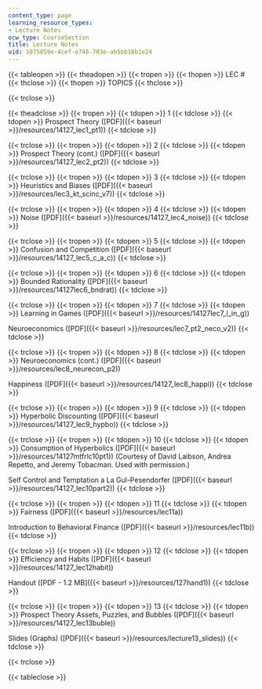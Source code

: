 ```yaml
---
content_type: page
learning_resource_types:
- Lecture Notes
ocw_type: CourseSection
title: Lecture Notes
uid: 1075859e-4cef-e748-703e-ab5bb16b1e24
---
```


{{< tableopen >}}
{{< theadopen >}}
{{< tropen >}}
{{< thopen >}}
LEC #
{{< thclose >}}
{{< thopen >}}
TOPICS
{{< thclose >}}

{{< trclose >}}

{{< theadclose >}}
{{< tropen >}}
{{< tdopen >}}
1
{{< tdclose >}}
{{< tdopen >}}
Prospect Theory ([PDF]({{< baseurl >}}/resources/14127_lec1_pt1))
{{< tdclose >}}

{{< trclose >}}
{{< tropen >}}
{{< tdopen >}}
2
{{< tdclose >}}
{{< tdopen >}}
Prospect Theory (cont.) ([PDF]({{< baseurl >}}/resources/14127_lec2_pt2))
{{< tdclose >}}

{{< trclose >}}
{{< tropen >}}
{{< tdopen >}}
3
{{< tdclose >}}
{{< tdopen >}}
Heuristics and Biases ([PDF]({{< baseurl >}}/resources/lec3_kt_scinc_v7))
{{< tdclose >}}

{{< trclose >}}
{{< tropen >}}
{{< tdopen >}}
4
{{< tdclose >}}
{{< tdopen >}}
Noise ([PDF]({{< baseurl >}}/resources/14127_lec4_noise))
{{< tdclose >}}

{{< trclose >}}
{{< tropen >}}
{{< tdopen >}}
5
{{< tdclose >}}
{{< tdopen >}}
Confusion and Competition ([PDF]({{< baseurl >}}/resources/14127_lec5_c_a_c))
{{< tdclose >}}

{{< trclose >}}
{{< tropen >}}
{{< tdopen >}}
6
{{< tdclose >}}
{{< tdopen >}}
Bounded Rationality ([PDF]({{< baseurl >}}/resources/14127lec6_bndrat))
{{< tdclose >}}

{{< trclose >}}
{{< tropen >}}
{{< tdopen >}}
7
{{< tdclose >}}
{{< tdopen >}}
Learning in Games ([PDF]({{< baseurl >}}/resources/14127lec7_l_in_g))  
  
Neuroeconomics ([PDF]({{< baseurl >}}/resources/lec7_pt2_neco_v2))
{{< tdclose >}}

{{< trclose >}}
{{< tropen >}}
{{< tdopen >}}
8
{{< tdclose >}}
{{< tdopen >}}
Neuroeconomics (cont.) ([PDF]({{< baseurl >}}/resources/lec8_neurecon_p2))  
  
Happiness ([PDF]({{< baseurl >}}/resources/14127_lec8_happi))
{{< tdclose >}}

{{< trclose >}}
{{< tropen >}}
{{< tdopen >}}
9
{{< tdclose >}}
{{< tdopen >}}
Hyperbolic Discounting ([PDF]({{< baseurl >}}/resources/14127_lec9_hypbo))
{{< tdclose >}}

{{< trclose >}}
{{< tropen >}}
{{< tdopen >}}
10
{{< tdclose >}}
{{< tdopen >}}
Consumption of Hyperbolics ([PDF]({{< baseurl >}}/resources/14127mtfrlc10pt1)) (Courtesy of David Laibson, Andrea Repetto, and Jeremy Tobacman. Used with permission.)  
  
Self Control and Temptation a La Gul-Pesendorfer ([PDF]({{< baseurl >}}/resources/14127_lec10part2))
{{< tdclose >}}

{{< trclose >}}
{{< tropen >}}
{{< tdopen >}}
11
{{< tdclose >}}
{{< tdopen >}}
Fairness ([PDF]({{< baseurl >}}/resources/lec11a))  
  
Introduction to Behavioral Finance ([PDF]({{< baseurl >}}/resources/lec11b))
{{< tdclose >}}

{{< trclose >}}
{{< tropen >}}
{{< tdopen >}}
12
{{< tdclose >}}
{{< tdopen >}}
Efficiency and Habits ([PDF]({{< baseurl >}}/resources/14127_lec12habit))  
  
Handout ([PDF - 1.2 MB]({{< baseurl >}}/resources/127hand1))
{{< tdclose >}}

{{< trclose >}}
{{< tropen >}}
{{< tdopen >}}
13
{{< tdclose >}}
{{< tdopen >}}
Prospect Theory Assets, Puzzles, and Bubbles ([PDF]({{< baseurl >}}/resources/14127_lec13buble))  
  
Slides (Graphs) ([PDF]({{< baseurl >}}/resources/lecture13_slides))
{{< tdclose >}}

{{< trclose >}}

{{< tableclose >}}
